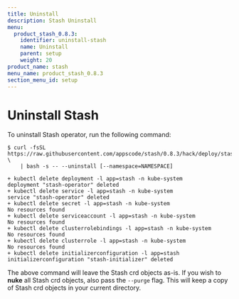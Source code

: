 ```yaml
---
title: Uninstall
description: Stash Uninstall
menu:
  product_stash_0.8.3:
    identifier: uninstall-stash
    name: Uninstall
    parent: setup
    weight: 20
product_name: stash
menu_name: product_stash_0.8.3
section_menu_id: setup
---
```

# Uninstall Stash

To uninstall Stash operator, run the following command:

```console
$ curl -fsSL https://raw.githubusercontent.com/appscode/stash/0.8.3/hack/deploy/stash.sh \
    | bash -s -- --uninstall [--namespace=NAMESPACE]

+ kubectl delete deployment -l app=stash -n kube-system
deployment "stash-operator" deleted
+ kubectl delete service -l app=stash -n kube-system
service "stash-operator" deleted
+ kubectl delete secret -l app=stash -n kube-system
No resources found
+ kubectl delete serviceaccount -l app=stash -n kube-system
No resources found
+ kubectl delete clusterrolebindings -l app=stash -n kube-system
No resources found
+ kubectl delete clusterrole -l app=stash -n kube-system
No resources found
+ kubectl delete initializerconfiguration -l app=stash
initializerconfiguration "stash-initializer" deleted
```

The above command will leave the Stash crd objects as-is. If you wish to **nuke** all Stash crd objects, also pass the `--purge` flag. This will keep a copy of Stash crd objects in your current directory.
